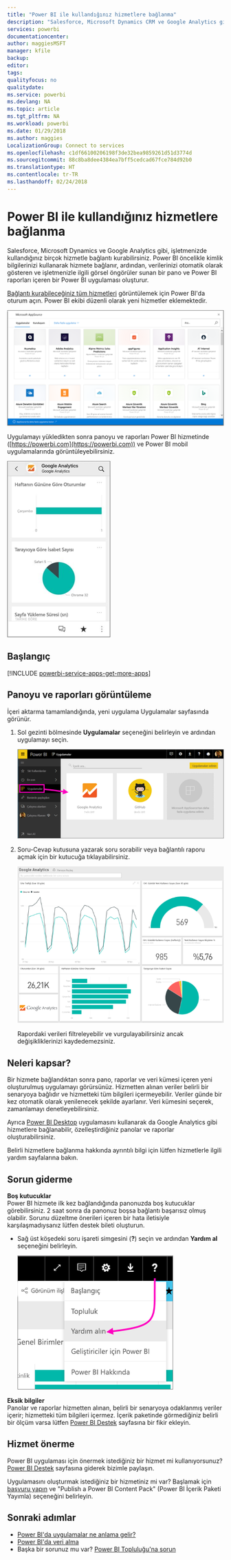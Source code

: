 ```yaml
---
title: "Power BI ile kullandığınız hizmetlere bağlanma"
description: "Salesforce, Microsoft Dynamics CRM ve Google Analytics gibi, işletmenizde kullandığınız birçok hizmetle bağlantı kurabilirsiniz."
services: powerbi
documentationcenter: 
author: maggiesMSFT
manager: kfile
backup: 
editor: 
tags: 
qualityfocus: no
qualitydate: 
ms.service: powerbi
ms.devlang: NA
ms.topic: article
ms.tgt_pltfrm: NA
ms.workload: powerbi
ms.date: 01/29/2018
ms.author: maggies
LocalizationGroup: Connect to services
ms.openlocfilehash: c1df66100206198f3de32bea9859261d51d3774d
ms.sourcegitcommit: 88c8ba8dee4384ea7bff5cedcad67fce784d92b0
ms.translationtype: HT
ms.contentlocale: tr-TR
ms.lasthandoff: 02/24/2018
---
```

# <a name="connect-to-the-services-you-use-with-power-bi"></a>Power BI ile kullandığınız hizmetlere bağlanma
Salesforce, Microsoft Dynamics ve Google Analytics gibi, işletmenizde kullandığınız birçok hizmetle bağlantı kurabilirsiniz. Power BI öncelikle kimlik bilgilerinizi kullanarak hizmete bağlanır, ardından, verilerinizi otomatik olarak gösteren ve işletmenizle ilgili görsel öngörüler sunan bir pano ve Power BI raporları içeren bir Power BI uygulaması oluşturur. 

[Bağlantı kurabileceğiniz tüm hizmetleri](https://app.powerbi.com/getdata/services) görüntülemek için Power BI'da oturum açın. Power BI ekibi düzenli olarak yeni hizmetler eklemektedir.

![AppSource uygulamaları](media/service-connect-to-services/overview.png)

Uygulamayı yükledikten sonra panoyu ve raporları Power BI hizmetinde ([https://powerbi.com](https://powerbi.com)) ve Power BI mobil uygulamalarında görüntüleyebilirsiniz. 

![Power BI mobil uygulamasında Google Analytics uygulaması](media/service-connect-to-services/power-bi-service-mobile-app-240.png)

## <a name="get-started"></a>Başlangıç
[!INCLUDE [powerbi-service-apps-get-more-apps](./includes/powerbi-service-apps-get-more-apps.md)]

## <a name="view-the-dashboard-and-reports"></a>Panoyu ve raporları görüntüleme
İçeri aktarma tamamlandığında, yeni uygulama Uygulamalar sayfasında görünür.

1. Sol gezinti bölmesinde **Uygulamalar** seçeneğini belirleyin ve ardından uygulamayı seçin.
   
     ![Uygulamalar sayfası](media/service-connect-to-services/power-bi-service-apps-open-app.png)
2. Soru-Cevap kutusuna yazarak soru sorabilir veya bağlantılı raporu açmak için bir kutucuğa tıklayabilirsiniz. 
   
    ![Google Analytics panosu](media/service-connect-to-services/googleanalytics2.png)
   
    Rapordaki verileri filtreleyebilir ve vurgulayabilirsiniz ancak değişikliklerinizi kaydedemezsiniz.

## <a name="whats-included"></a>Neleri kapsar?
Bir hizmete bağlandıktan sonra pano, raporlar ve veri kümesi içeren yeni oluşturulmuş uygulamayı görürsünüz. Hizmetten alınan veriler belirli bir senaryoya bağlıdır ve hizmetteki tüm bilgileri içermeyebilir. Veriler günde bir kez otomatik olarak yenilenecek şekilde ayarlanır. Veri kümesini seçerek, zamanlamayı denetleyebilirsiniz.

Ayrıca [Power BI Desktop](desktop-get-the-desktop.md) uygulamasını kullanarak da Google Analytics gibi hizmetlere bağlanabilir, özelleştirdiğiniz panolar ve raporlar oluşturabilirsiniz.  

Belirli hizmetlere bağlanma hakkında ayrıntılı bilgi için lütfen hizmetlerle ilgili yardım sayfalarına bakın.

## <a name="troubleshooting"></a>Sorun giderme
**Boş kutucuklar**  
Power BI hizmete ilk kez bağlandığında panonuzda boş kutucuklar görebilirsiniz. 2 saat sonra da panonuz boşsa bağlantı başarısız olmuş olabilir. Sorunu düzeltme önerileri içeren bir hata iletisiyle karşılaşmadıysanız lütfen destek bileti oluşturun.

* Sağ üst köşedeki soru işareti simgesini (**?**) seçin ve ardından **Yardım al** seçeneğini belirleyin.
  
    ![Yardım al simgesi](media/service-connect-to-services/power-bi-service-get-help.png)

**Eksik bilgiler**  
Panolar ve raporlar hizmetten alınan, belirli bir senaryoya odaklanmış veriler içerir; hizmetteki tüm bilgileri içermez. İçerik paketinde görmediğiniz belirli bir ölçüm varsa lütfen [Power BI Destek](https://support.powerbi.com/forums/265200-power-bi) sayfasına bir fikir ekleyin.

## <a name="suggesting-services"></a>Hizmet önerme
Power BI uygulaması için önermek istediğiniz bir hizmet mi kullanıyorsunuz? [Power BI Destek](https://support.powerbi.com/forums/265200-power-bi) sayfasına giderek bizimle paylaşın.

Uygulamasını oluşturmak istediğiniz bir hizmetiniz mi var? Başlamak için [başvuru yapın](https://azure.microsoft.com/marketplace/programs/certified/apply/) ve "Publish a Power BI Content Pack" (Power BI İçerik Paketi Yayımla) seçeneğini belirleyin.

## <a name="next-steps"></a>Sonraki adımlar
* [Power BI'da uygulamalar ne anlama gelir?](service-install-use-apps.md)
* [Power BI'da veri alma](service-get-data.md)
* Başka bir sorunuz mu var? [Power BI Topluluğu'na sorun](http://community.powerbi.com/)

